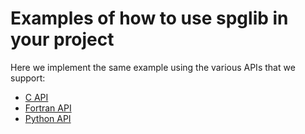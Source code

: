# Examples of how to use spglib in your project

Here we implement the same example using the various APIs that we support:

- [C API](c_api/README.md)
- [Fortran API](fortran_api/README.md)
- [Python API](python_api/README.md)
